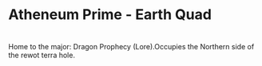 # Atheneum Prime - Earth Quad

#
Home to the major: Dragon Prophecy (Lore).Occupies the Northern side of the rewot terra hole.
